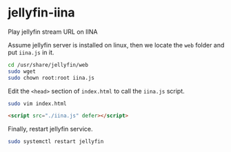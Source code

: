 # jellyfin-iina

Play jellyfin stream URL on IINA

Assume jellyfin server is installed on linux, then we locate the `web` folder and put `iina.js` in it.

```sh
cd /usr/share/jellyfin/web
sudo wget 
sudo chown root:root iina.js
```

Edit the `<head>` section of `index.html` to call the `iina.js` script.

```sh
sudo vim index.html
```

```html
<script src="./iina.js" defer></script>
```

Finally, restart jellyfin service.

```sh
sudo systemctl restart jellyfin
```
